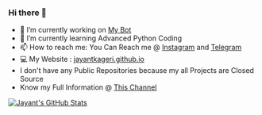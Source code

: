 ### Hi there 🤘

- 🔭 I’m currently working on [My Bot](t.me/TGGroupManager_bot)
- 🌱 I’m currently learning Advanced Python Coding
- 📫 How to reach me: You Can Reach me @ [Instagram](https://instagram.com/jayantkageri) and [Telegram](https://telegram.dog/jayantkageri)
- 💻 My Website : [jayantkageri.github.io](https://jayantkageri.github.io)
- I don't have any Public Repositories because my all Projects are Closed Source
- Know my Full Information @ [This Channel](https://telegram.dog/Know_About_Your_Dad)

[![Jayant's GitHub Stats](https://github-readme-stats.vercel.app/api?username=jayantkageri)](https://github.com/anuraghazra/github-readme-stats)
